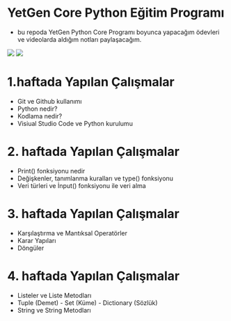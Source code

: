 # YetGen Core Python Eğitim Programı
- bu repoda YetGen Python Core Programı boyunca yapacağım ödevleri ve videolarda aldığım notları paylaşacağım.


<img src="https://avatars.mds.yandex.net/i?id=248e599fc2e738aa580fbf9057eedcadb23f6ac0-7736363-images-thumbs&n=13">

<img src="https://www.hostingdergi.com.tr/wp-content/uploads/2018/09/yazilim.jpg">

# 1.haftada Yapılan Çalışmalar
- Git ve Github kullanımı
- Python nedir?
- Kodlama nedir?
- Visiual Studio Code ve Python kurulumu
 


# 2. haftada Yapılan Çalışmalar
- Print() fonksiyonu nedir
- Değişkenler, tanımlanma kuralları ve type() fonksiyonu
- Veri türleri ve İnput() fonksiyonu ile veri alma


# 3. haftada Yapılan Çalışmalar
- Karşılaştırma ve Mantıksal Operatörler
- Karar Yapıları
- Döngüler



# 4. haftada Yapılan Çalışmalar
- Listeler ve Liste Metodları
- Tuple (Demet) - Set (Küme) - Dictionary (Sözlük)
- String ve String Metodları
